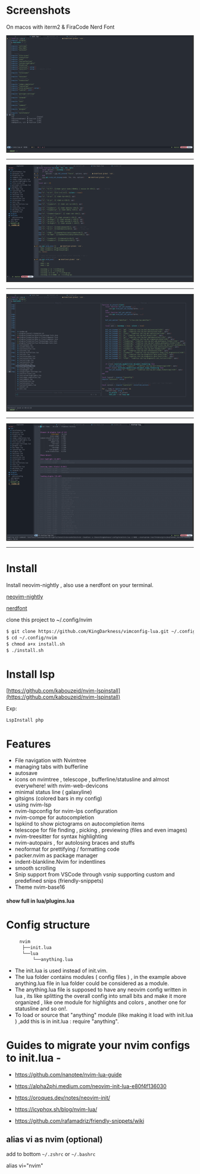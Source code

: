 # Screenshots
On macos with iterm2 & FiraCode Nerd Font

<img src ="screenshots/lspkind-nvim.png"><hr>
<img src ="screenshots/nvim-tree-lua.png"><hr>
<img src ="screenshots/telescope-nvim.png"><hr>
<img src ="screenshots/load-time.png"><hr>

# Install

Install neovim-nightly , also use a nerdfont on your terminal.

[neovim-nightly](https://github.com/neovim/neovim/releases)

[nerdfont](https://www.nerdfonts.com/)

clone this project to ~/.config/nvim

```bash
$ git clone https://github.com/KingDarkness/vimconfig-lua.git ~/.config/nvim
$ cd ~/.config/nvim
$ chmod a+x install.sh
$ ./install.sh
```

# Install lsp

[https://github.com/kabouzeid/nvim-lspinstall](https://github.com/kabouzeid/nvim-lspinstall)

Exp:
```vim
LspInstall php
````

# Features

- File navigation with Nvimtree
- managing tabs with bufferline
- autosave
- icons on nvimtree , telescope , bufferline/statusline and almost everywhere! with nvim-web-devicons
- minimal status line ( galaxyline)
- gitsigns (colored bars in my config)
- using nvim-lsp
- nvim-lspconfig for nvim-lps configuration
- nvim-compe for autocompletion
- lspkind to show pictograms on autocompletion items
- telescope for file finding , picking , previewing (files and even images)
- nvim-treesitter for syntax highlighting
- nvim-autopairs , for autolosing braces and stuffs
- neoformat for prettifying / formatting code
- packer.nvim as package manager
- indent-blankline.Nvim for indentlines
- smooth scrolling
- Snip support from VSCode through vsnip supporting custom and predefined snips (friendly-snippets)
- Theme nvim-base16

#### show full in lua/plugins.lua

# Config structure

```
     nvim
      ├──init.lua
      └──lua
          └──anything.lua
```

- The init.lua is used instead of init.vim.
- The lua folder contains modules ( config files ) , in the example above anything.lua file in lua folder could be considered as a module.
- The anything.lua file is supposed to have any neovim config written in lua , its like splitting the overall config into small bits and make it more organized , like one module for highlights and colors , another one for statusline and so on!.
- To load or source that "anything" module (like making it load with init.lua ) ,add this is in init.lua : require "anything".

# Guides to migrate your nvim configs to init.lua -

- https://github.com/nanotee/nvim-lua-guide

- https://alpha2phi.medium.com/neovim-init-lua-e80f4f136030

- https://oroques.dev/notes/neovim-init/

- https://icyphox.sh/blog/nvim-lua/

- https://github.com/rafamadriz/friendly-snippets/wiki

## alias vi as nvim (optional)

add to bottom `~/.zshrc` or `~/.bashrc`

alias vi="nvim"

